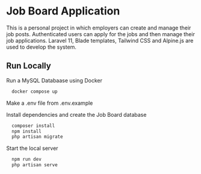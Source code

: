 # Job Board Application

This is a personal project in which employers can create and manage their job posts. Authenticated users can apply for the jobs and then manage their job applications. Laravel 11, Blade templates, Tailwind CSS and Alpine.js are used to develop the system.

## Run Locally

Run a MySQL Databaase using Docker

```bash
  docker compose up
```

Make a .env file from .env.example

Install dependencies and create the Job Board database

```bash
  composer install
  npm install
  php artisan migrate
```

Start the local server

```bash
  npm run dev
  php artisan serve
```
